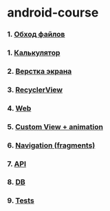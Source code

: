 # android-course

### 1. [Обход файлов](https://github.com/AlexandrSinitsyn/java-andvanced/tree/main/solutions/java-solutions/info/kgeorgiy/ja/sinitsyn/walk)

### 1. [Калькулятор](https://github.com/AlexandrSinitsyn/java-andvanced/tree/main/Calculator)

### 2. [Верстка экрана](https://github.com/AlexandrSinitsyn/java-andvanced/tree/main/Weather)

### 3. [RecyclerView](https://github.com/AlexandrSinitsyn/java-andvanced/tree/main/Caller)

### 4. [Web](https://github.com/AlexandrSinitsyn/java-andvanced/tree/main/Photos)

### 5. [Custom View + animation](https://github.com/AlexandrSinitsyn/java-andvanced/tree/main/Animation)

### 6. [Navigation (fragments)](https://github.com/AlexandrSinitsyn/java-andvanced/tree/main/Fragments)

### 7. [API](https://github.com/AlexandrSinitsyn/java-andvanced/tree/main/Posts)

### 8. [DB](https://github.com/AlexandrSinitsyn/java-andvanced/tree/main/Posts_DB)

### 9. [Tests](https://github.com/AlexandrSinitsyn/java-andvanced/tree/main/Tests)
